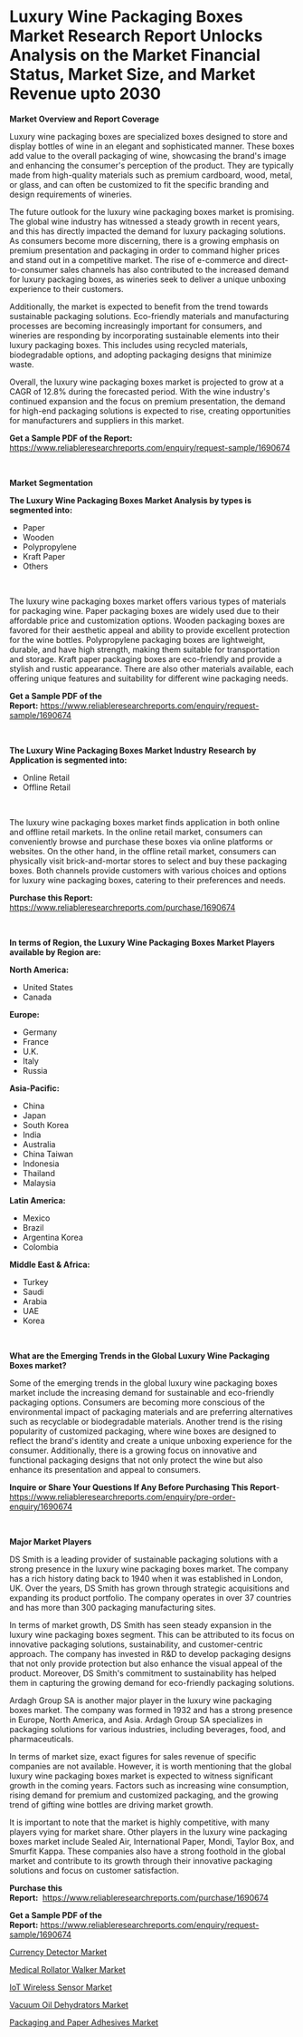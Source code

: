 <p><h1>Luxury Wine Packaging Boxes Market Research Report Unlocks Analysis on the Market Financial Status, Market Size, and Market Revenue upto 2030</h1></p><p><strong>Market Overview and Report Coverage</strong></p>
<p><p>Luxury wine packaging boxes are specialized boxes designed to store and display bottles of wine in an elegant and sophisticated manner. These boxes add value to the overall packaging of wine, showcasing the brand's image and enhancing the consumer's perception of the product. They are typically made from high-quality materials such as premium cardboard, wood, metal, or glass, and can often be customized to fit the specific branding and design requirements of wineries.</p><p>The future outlook for the luxury wine packaging boxes market is promising. The global wine industry has witnessed a steady growth in recent years, and this has directly impacted the demand for luxury packaging solutions. As consumers become more discerning, there is a growing emphasis on premium presentation and packaging in order to command higher prices and stand out in a competitive market. The rise of e-commerce and direct-to-consumer sales channels has also contributed to the increased demand for luxury packaging boxes, as wineries seek to deliver a unique unboxing experience to their customers.</p><p>Additionally, the market is expected to benefit from the trend towards sustainable packaging solutions. Eco-friendly materials and manufacturing processes are becoming increasingly important for consumers, and wineries are responding by incorporating sustainable elements into their luxury packaging boxes. This includes using recycled materials, biodegradable options, and adopting packaging designs that minimize waste.</p><p>Overall, the luxury wine packaging boxes market is projected to grow at a CAGR of 12.8% during the forecasted period. With the wine industry's continued expansion and the focus on premium presentation, the demand for high-end packaging solutions is expected to rise, creating opportunities for manufacturers and suppliers in this market.</p></p>
<p><strong>Get a Sample PDF of the Report:</strong> <a href="https://www.reliableresearchreports.com/enquiry/request-sample/1690674">https://www.reliableresearchreports.com/enquiry/request-sample/1690674</a></p>
<p>&nbsp;</p>
<p><strong>Market Segmentation</strong></p>
<p><strong>The Luxury Wine Packaging Boxes Market Analysis by types is segmented into:</strong></p>
<p><ul><li>Paper</li><li>Wooden</li><li>Polypropylene</li><li>Kraft Paper</li><li>Others</li></ul></p>
<p>&nbsp;</p>
<p><p>The luxury wine packaging boxes market offers various types of materials for packaging wine. Paper packaging boxes are widely used due to their affordable price and customization options. Wooden packaging boxes are favored for their aesthetic appeal and ability to provide excellent protection for the wine bottles. Polypropylene packaging boxes are lightweight, durable, and have high strength, making them suitable for transportation and storage. Kraft paper packaging boxes are eco-friendly and provide a stylish and rustic appearance. There are also other materials available, each offering unique features and suitability for different wine packaging needs.</p></p>
<p><strong>Get a Sample PDF of the Report:</strong>&nbsp;<a href="https://www.reliableresearchreports.com/enquiry/request-sample/1690674">https://www.reliableresearchreports.com/enquiry/request-sample/1690674</a></p>
<p>&nbsp;</p>
<p><strong>The Luxury Wine Packaging Boxes Market Industry Research by Application is segmented into:</strong></p>
<p><ul><li>Online Retail</li><li>Offline Retail</li></ul></p>
<p>&nbsp;</p>
<p><p>The luxury wine packaging boxes market finds application in both online and offline retail markets. In the online retail market, consumers can conveniently browse and purchase these boxes via online platforms or websites. On the other hand, in the offline retail market, consumers can physically visit brick-and-mortar stores to select and buy these packaging boxes. Both channels provide customers with various choices and options for luxury wine packaging boxes, catering to their preferences and needs.</p></p>
<p><strong>Purchase this Report:</strong>&nbsp; <a href="https://www.reliableresearchreports.com/purchase/1690674">https://www.reliableresearchreports.com/purchase/1690674</a></p>
<p>&nbsp;</p>
<p><strong>In terms of Region, the Luxury Wine Packaging Boxes Market Players available by Region are:</strong></p>
<p>
    <p> <strong> North America: </strong>
        <ul>
            <li>United States</li>
            <li>Canada</li>
        </ul>
        </p> 
    <p> <strong> Europe: </strong>
        <ul>
            <li>Germany</li>
            <li>France</li>
            <li>U.K.</li>
            <li>Italy</li>
            <li>Russia</li>
        </ul>
        </p> 
    <p> <strong> Asia-Pacific: </strong>
        <ul>
            <li>China</li>
            <li>Japan</li>
            <li>South Korea</li>
            <li>India</li>
            <li>Australia</li>
            <li>China Taiwan</li>
            <li>Indonesia</li>
            <li>Thailand</li>
            <li>Malaysia</li>
        </ul>
        </p> 
    <p> <strong> Latin America: </strong>
        <ul>
            <li>Mexico</li>
            <li>Brazil</li>
            <li>Argentina Korea</li>
            <li>Colombia</li>
        </ul>
        </p> 
    <p> <strong> Middle East & Africa: </strong>
        <ul>
            <li>Turkey</li>
            <li>Saudi</li>
            <li>Arabia</li>
            <li>UAE</li>
            <li>Korea</li>
        </ul>
    </p>
    </p>
<p>&nbsp;</p>
<p><strong>What are the Emerging Trends in the Global Luxury Wine Packaging Boxes market?</strong></p>
<p><p>Some of the emerging trends in the global luxury wine packaging boxes market include the increasing demand for sustainable and eco-friendly packaging options. Consumers are becoming more conscious of the environmental impact of packaging materials and are preferring alternatives such as recyclable or biodegradable materials. Another trend is the rising popularity of customized packaging, where wine boxes are designed to reflect the brand's identity and create a unique unboxing experience for the consumer. Additionally, there is a growing focus on innovative and functional packaging designs that not only protect the wine but also enhance its presentation and appeal to consumers.</p></p>
<p><strong>Inquire or Share Your Questions If Any Before Purchasing This Report</strong>- <a href="https://www.reliableresearchreports.com/enquiry/pre-order-enquiry/1690674">https://www.reliableresearchreports.com/enquiry/pre-order-enquiry/1690674</a></p>
<p>&nbsp;</p>
<p><strong>Major Market Players</strong></p>
<p><p>DS Smith is a leading provider of sustainable packaging solutions with a strong presence in the luxury wine packaging boxes market. The company has a rich history dating back to 1940 when it was established in London, UK. Over the years, DS Smith has grown through strategic acquisitions and expanding its product portfolio. The company operates in over 37 countries and has more than 300 packaging manufacturing sites.</p><p>In terms of market growth, DS Smith has seen steady expansion in the luxury wine packaging boxes segment. This can be attributed to its focus on innovative packaging solutions, sustainability, and customer-centric approach. The company has invested in R&D to develop packaging designs that not only provide protection but also enhance the visual appeal of the product. Moreover, DS Smith's commitment to sustainability has helped them in capturing the growing demand for eco-friendly packaging solutions.</p><p>Ardagh Group SA is another major player in the luxury wine packaging boxes market. The company was formed in 1932 and has a strong presence in Europe, North America, and Asia. Ardagh Group SA specializes in packaging solutions for various industries, including beverages, food, and pharmaceuticals.</p><p>In terms of market size, exact figures for sales revenue of specific companies are not available. However, it is worth mentioning that the global luxury wine packaging boxes market is expected to witness significant growth in the coming years. Factors such as increasing wine consumption, rising demand for premium and customized packaging, and the growing trend of gifting wine bottles are driving market growth.</p><p>It is important to note that the market is highly competitive, with many players vying for market share. Other players in the luxury wine packaging boxes market include Sealed Air, International Paper, Mondi, Taylor Box, and Smurfit Kappa. These companies also have a strong foothold in the global market and contribute to its growth through their innovative packaging solutions and focus on customer satisfaction.</p></p>
<p><strong>Purchase this Report:</strong>&nbsp;&nbsp;<a href="https://www.reliableresearchreports.com/purchase/1690674">https://www.reliableresearchreports.com/purchase/1690674</a></p>
<p></p>
<p><strong>Get a Sample PDF of the Report:</strong>&nbsp;<a href="https://www.reliableresearchreports.com/enquiry/request-sample/1690674">https://www.reliableresearchreports.com/enquiry/request-sample/1690674</a></p>
<p><p><a href="https://github.com/krithireportprime/Market-Research-Report-List-1/blob/main/currency-detector-market.md">Currency Detector Market</a></p><p><a href="https://github.com/anmolreportprime/Market-Research-Report-List-1/blob/main/medical-rollator-walker-market.md">Medical Rollator Walker Market</a></p><p><a href="https://medium.com/@omamuller06/iot-wireless-sensor-market-size-cagr-trends-2024-2030-a55f059d8a51">IoT Wireless Sensor Market</a></p><p><a href="https://medium.com/@geneeffertz/vacuum-oil-dehydrators-market-outlook-industry-overview-and-forecast-2023-to-2030-179525e3cfa3">Vacuum Oil Dehydrators Market</a></p><p><a href="https://www.linkedin.com/pulse/packaging-paper-adhesives-market-insights-players-forecast-till/">Packaging and Paper Adhesives Market</a></p></p>
